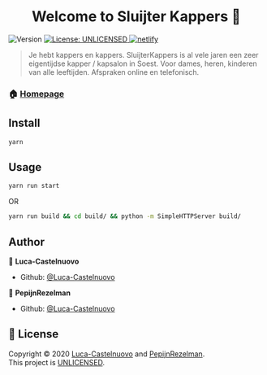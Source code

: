 <h1 align="center">Welcome to Sluijter Kappers 👋</h1>
<p>
  <img alt="Version" src="https://img.shields.io/badge/version-0.1.0-blue.svg?cacheSeconds=2592000" />
  <a href="https://choosealicense.com/no-permission/" target="_blank">
    <img alt="License: UNLICENSED" src="https://img.shields.io/badge/License-UNLICENSED-yellow.svg" />
  </a>
  <a href="https://app.netlify.com/sites/sluijterkappers/deploys" target="_blank">
    <img alt="netlify" src="https://api.netlify.com/api/v1/badges/a419518c-2739-4cac-a844-193c507678d6/deploy-status" />
  </a>
</p>

> Je hebt kappers en kappers. SluijterKappers is al vele jaren een zeer eigentijdse kapper / kapsalon in Soest. Voor dames, heren, kinderen van alle leeftijden. Afspraken online en telefonisch.

### 🏠 [Homepage](https://sluijterkappers.nl)

## Install

```sh
yarn
```

## Usage

```sh
yarn run start
```

OR

```sh
yarn run build && cd build/ && python -m SimpleHTTPServer build/
```

## Author

👤 **Luca-Castelnuovo**

-   Github: [@Luca-Castelnuovo](https://github.com/Luca-Castelnuovo)

👤 **PepijnRezelman**

-   Github: [@Luca-Castelnuovo](https://github.com/PepijnRezelman)

## 📝 License

Copyright © 2020 [Luca-Castelnuovo](https://github.com/Luca-Castelnuovo) and [PepijnRezelman](https://github.com/PepijnRezelman).<br />
This project is [UNLICENSED](https://choosealicense.com/no-permission/).
